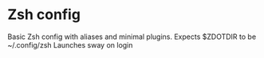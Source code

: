 # Zsh config
Basic Zsh config with aliases and minimal plugins. Expects $ZDOTDIR to be ~/.config/zsh
Launches sway on login
